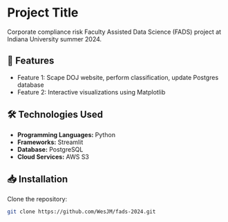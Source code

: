 # Project Title

Corporate compliance risk Faculty Assisted Data Science (FADS) project at Indiana University summer 2024.

## 🚀 Features
- Feature 1: Scape DOJ website, perform classification, update Postgres database
- Feature 2: Interactive visualizations using Matplotlib

## 🛠 Technologies Used
- **Programming Languages:** Python
- **Frameworks:** Streamlit
- **Database:** PostgreSQL
- **Cloud Services:** AWS S3

## 📥 Installation

Clone the repository:
```bash
git clone https://github.com/WesJM/fads-2024.git
